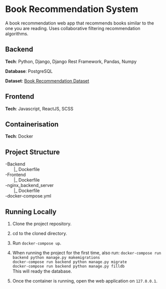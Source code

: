 
# Book Recommendation System

A book recommendation web app that recommends books similar to the one you are reading.
Uses collaborative filtering recommendation algorithms.

## Backend

**Tech**: Python, Django, Django Rest Framework, Pandas, Numpy

**Database**: PostgreSQL

**Dataset**: [Book Recommendation Dataset
](https://www.kaggle.com/datasets/arashnic/book-recommendation-dataset)

## Frontend

**Tech**: Javascript, ReactJS, SCSS

## Containerisation

**Tech**: Docker

## Project Structure

-Backend\
&nbsp; &nbsp; &nbsp; &nbsp;|_ Dockerfile\
-Frontend\
&nbsp; &nbsp; &nbsp; &nbsp;|_ Dockerfile\
-nginx_backend_server\
&nbsp; &nbsp; &nbsp; &nbsp;|_ Dockerfile\
-docker-compose.yml

## Running Locally
1. Clone the project repository.

2. cd to the cloned directory.

3. Run `docker-compose up`.

4. When running the project for the first time, also run:
`docker-compose run backend python manage.py makemigrations`\
`docker-compose run backend python manage.py migrate`\
`docker-compose run backend python manage.py filldb`\
This will ready the database.

5. Once the container is running, open the web application on `127.0.0.1`.
